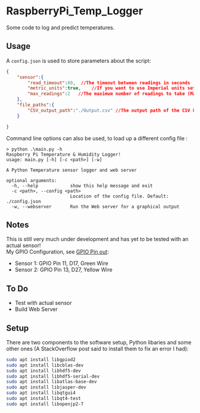 # RaspberryPi_Temp_Logger
Some code to log and predict temperatures.

## Usage
A `config.json` is used to store parameters about the script:
```json
{
    "sensor":{
        "read_timeout":60,  //The timeout between readings in seconds
        "metric_units":true,    //If you want to use Imperial units set to False
        "max_readings":2   //The maximum number of readings to take (Mainly for testing)
    },
    "file_paths":{
        "CSV_output_path":"./Output.csv" //The output path of the CSV Log file
    }

}
```
Command line options can also be used, to load up a different config file <!-- and web server options-->:
```console
> python .\main.py -h
Raspberry Pi Temperature & Humidity Logger!
usage: main.py [-h] [-c <path>] [-w]

A Python Temperature sensor logger and web server

optional arguments:
  -h, --help            show this help message and exit
  -c <path>, --config <path>
                        Location of the config file. Default: ./config.json
  -w, --webserver       Run the Web server for a graphical output
```
## Notes
This is still very much under development and has yet to be tested with an actual sensor!\
My GPIO Configuration, see [GPIO Pin out](https://www.raspberrypi-spy.co.uk/2012/06/simple-guide-to-the-rpi-gpio-header-and-pins/):

-   Sensor 1: GPIO Pin 11, D17, Green Wire
-   Sensor 2: GPIO Pin 13, D27, Yellow Wire

## To Do
-   Test with actual sensor
-   Build Web Server

## Setup
There are two components to the software setup, Python libaries and some other ones (A StackOverflow post said to install them to fix an error I had):
```bash
sudo apt install libgpiod2
sudo apt install libcblas-dev
sudo apt install libhdf5-dev
sudo apt install libhdf5-serial-dev
sudo apt install libatlas-base-dev
sudo apt install libjasper-dev 
sudo apt install libqtgui4 
sudo apt install libqt4-test
sudo apt install libopenjp2-7
```
